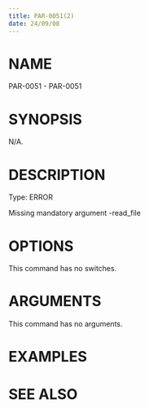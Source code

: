 ```yaml
---
title: PAR-0051(2)
date: 24/09/08
---
```


# NAME

PAR-0051 - PAR-0051

# SYNOPSIS

N/A.

# DESCRIPTION

Type: ERROR

Missing mandatory argument -read_file

# OPTIONS

This command has no switches.

# ARGUMENTS

This command has no arguments.

# EXAMPLES

# SEE ALSO
